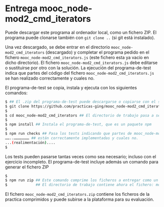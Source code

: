 # Entrega mooc_node-mod2_cmd_iterators

Puede descargar este programa
al ordenador local, como un fichero ZIP. El programa puede clonarse también con `git clone ..` (si
git está instalado).

Una vez descargado, se debe entrar en el directorio `mooc_node-mod2_cmd_iterators` (descargado) y
completar el programa pedido en el fichero `mooc_node-mod2_cmd_iterators.js` (este fichero esta ya vacío
en dicho directorio). El fichero `mooc_node-mod2_cmd_iterators.js` debe editarse o sustituirse por otro con
la solución. La ejecución del programa-de-test indica que partes del código del fichero
`mooc_node-mod2_cmd_iterators.js` se han realizado correctamente y cuales no.

El programa-de-test se copia, instala y ejecuta con los siguientes comandos:

```bash
$ ## El .zip del programa-de-test puede descargarse o copiarse con el siguiente comando:
$ git clone https://github.com/practicas-ging/mooc_node-mod2_cmd_iterators
$
$ cd mooc_node-mod2_cmd_iterators ## El directorio de trabajo pasa a ser el del proyecto copiado: entrega_
$
$ npm install ## Instala el programa-de-test, que es un paquete npm
$
$ npm run checks ## Pasa los tests indicando que partes de mooc_node-mod2_cmd_iterators.js
……..………………… ## están correctamente implementadas y cuales no.
...(realimentación)....
$
```

Los tests pueden pasarse tantas veces como sea necesario; incluso con el ejercicio incompleto.
El programa-de-test incluye además un comando para generar el fichero ZIP

```bash
$
$ npm run zip ## Este comando comprime los ficheros a entregar como un fichero xx.zip
$             ## El directorio de trabajo contiene ahora el fichero: mooc_node-mod2_cmd_iterators.zip
```

El fichero `mooc_node-mod2_cmd_iterators.zip` contiene los ficheros de la practica comprimidos y puede subirse a la plataforma para su evaluación.
